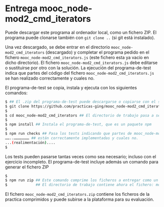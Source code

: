 # Entrega mooc_node-mod2_cmd_iterators

Puede descargar este programa
al ordenador local, como un fichero ZIP. El programa puede clonarse también con `git clone ..` (si
git está instalado).

Una vez descargado, se debe entrar en el directorio `mooc_node-mod2_cmd_iterators` (descargado) y
completar el programa pedido en el fichero `mooc_node-mod2_cmd_iterators.js` (este fichero esta ya vacío
en dicho directorio). El fichero `mooc_node-mod2_cmd_iterators.js` debe editarse o sustituirse por otro con
la solución. La ejecución del programa-de-test indica que partes del código del fichero
`mooc_node-mod2_cmd_iterators.js` se han realizado correctamente y cuales no.

El programa-de-test se copia, instala y ejecuta con los siguientes comandos:

```bash
$ ## El .zip del programa-de-test puede descargarse o copiarse con el siguiente comando:
$ git clone https://github.com/practicas-ging/mooc_node-mod2_cmd_iterators
$
$ cd mooc_node-mod2_cmd_iterators ## El directorio de trabajo pasa a ser el del proyecto copiado: entrega_
$
$ npm install ## Instala el programa-de-test, que es un paquete npm
$
$ npm run checks ## Pasa los tests indicando que partes de mooc_node-mod2_cmd_iterators.js
……..………………… ## están correctamente implementadas y cuales no.
...(realimentación)....
$
```

Los tests pueden pasarse tantas veces como sea necesario; incluso con el ejercicio incompleto.
El programa-de-test incluye además un comando para generar el fichero ZIP

```bash
$
$ npm run zip ## Este comando comprime los ficheros a entregar como un fichero xx.zip
$             ## El directorio de trabajo contiene ahora el fichero: mooc_node-mod2_cmd_iterators.zip
```

El fichero `mooc_node-mod2_cmd_iterators.zip` contiene los ficheros de la practica comprimidos y puede subirse a la plataforma para su evaluación.
